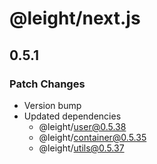 # @leight/next.js

## 0.5.1

### Patch Changes

- Version bump
- Updated dependencies
    - @leight/user@0.5.38
    - @leight/container@0.5.35
    - @leight/utils@0.5.37
